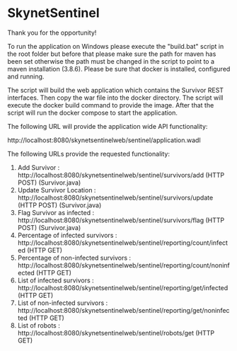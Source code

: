 # SkynetSentinel

Thank you for the opportunity!

To run the application on Windows please execute the "build.bat" script in the root folder but before that 
please make sure the path for maven has been set otherwise the path must be changed 
in the script to point to a maven installation (3.8.6). Please be sure that docker is installed, configured and running.

The script will build the web application which contains the Survivor REST interfaces. Then copy the war file
into the docker directory. The script will execute the docker build command to provide the image. After that
the script will run the docker compose to start the application.

The following URL will provide the application wide API functionality:

http://localhost:8080/skynetsentinelweb/sentinel/application.wadl 

The following URLs provide the requested functionality:

1. Add Survivor : http://localhost:8080/skynetsentinelweb/sentinel/survivors/add (HTTP POST) (Survivor.java)
2. Update Survivor Location : http://localhost:8080/skynetsentinelweb/sentinel/survivors/update (HTTP POST) (Survivor.java)
3. Flag Survivor as infected : http://localhost:8080/skynetsentinelweb/sentinel/survivors/flag (HTTP POST) (Survivor.java)
4. Percentage of infected survivors : http://localhost:8080/skynetsentinelweb/sentinel/reporting/count/infected (HTTP GET)
5. Percentage of non-infected survivors : http://localhost:8080/skynetsentinelweb/sentinel/reporting/count/noninfected (HTTP GET)
6. List of infected survivors : http://localhost:8080/skynetsentinelweb/sentinel/reporting/get/infected (HTTP GET)
7. List of non-infected survivors : http://localhost:8080/skynetsentinelweb/sentinel/reporting/get/noninfected (HTTP GET)
8. List of robots : http://localhost:8080/skynetsentinelweb/sentinel/robots/get (HTTP GET)